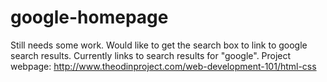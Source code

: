 google-homepage
===============
Still needs some work. Would like to get the search box to link to google search results. Currently links to search results for "google". 
Project webpage: http://www.theodinproject.com/web-development-101/html-css